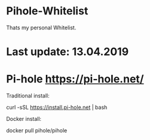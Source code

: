 # Pihole-Whitelist

Thats my personal Whitelist.


# Last update: 13.04.2019


# Pi-hole  https://pi-hole.net/

Traditional install:<br>

curl -sSL https://install.pi-hole.net | bash<br>

Docker install:<br>

docker pull pihole/pihole
